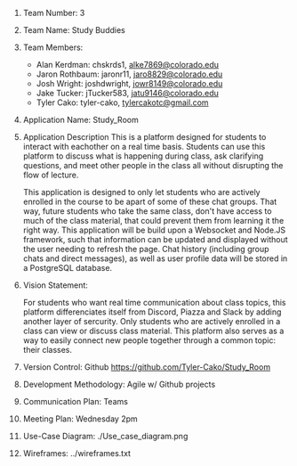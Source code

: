 1. Team Number: 3
2. Team Name: Study Buddies
3. Team Members:
   - Alan Kerdman: chskrds1, alke7869@colorado.edu
   - Jaron Rothbaum: jaronr11, jaro8829@colorado.edu
   - Josh Wright: joshdwright, jowr8149@colorado.edu
   - Jake Tucker: jTucker583, jatu9146@colorado.edu
   - Tyler Cako: tyler-cako, tylercakotc@gmail.com
4. Application Name: Study_Room
5. Application Description
   This is a platform designed for students to interact with eachother on a real time basis. Students can use this platform to discuss what is happening during class, ask clarifying questions, and meet other people in the class all without disrupting the flow of lecture.

   This application is designed to only let students who are actively enrolled in the course to be apart of some of these chat groups. That way, future students who take the same class, don't have access to much of the class material, that could prevent them from learning it the right way. This application will be build upon a Websocket and Node.JS framework, such that information can be updated and displayed without the user needing to refresh the page. Chat history (including group chats and direct messages), as well as user profile data will be stored in a PostgreSQL database.

6. Vision Statement:

   For students who want real time communication about class topics, this platform differenciates itself from Discord, Piazza and Slack by adding another layer of sercurity. Only students who are actively enrolled in a class can view or discuss class material. This platform also serves as a way to easily connect new people together through a common topic: their classes.

7. Version Control: Github https://github.com/Tyler-Cako/Study_Room
8. Development Methodology: Agile w/ Github projects
9. Communication Plan: Teams
10. Meeting Plan: Wednesday 2pm
11. Use-Case Diagram: ./Use_case_diagram.png
12. Wireframes: ../wireframes.txt
